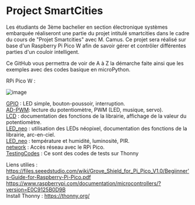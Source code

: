 # Project SmartCities

Les étudiants de 3ème bachelier en section électronique systèmes embarquée réaliseront une partie du projet intitulé smartcities dans le cadre du cours de "Projet Smartcities" avec M. Camus. Ce projet sera réalisé sur base d'un Raspberry Pi Pico W afin de savoir gérer et contrôler différentes parties d'un couloir intelligent.

Ce GitHub vous permettra de voir de A à Z la démarche faite ainsi que les exemples avec des codes basique en microPython.


RPi Pico W :

![image](https://user-images.githubusercontent.com/124878705/217785334-c6390d11-3a1c-4384-9215-b46f3d40492a.png)


[GPIO](GPIO) : LED simple, bouton-poussoir, interruption.
\
[AD-PWM](AD-PWM): lecture du potentiomètre, PWM (LED, musique, servo).
\
[LCD](LCD) : documentation des fonctions de la librairie, affichage de la valeur du potentiomètre.
\
[LED_neo](LED_neo) : utilisation des LEDs néopixel, documentation des fonctions de la librairie, arc-en-ciel.
\
[LED_neo](LED_neo) : température et humidité, luminosité, PIR.
\
[network](network) : Accès réseau avec le RPi Pico.
\
[TestingCodes](TestingCodes) : Ce sont des codes de tests sur Thonny


Liens utilies :
\
https://files.seeedstudio.com/wiki/Grove_Shield_for_Pi_Pico_V1.0/Begiinner's-Guide-for-Raspberry-Pi-Pico.pdf
\
https://www.raspberrypi.com/documentation/microcontrollers/?version=E0C9125B0D9B
\
Install Thonny : https://thonny.org/
